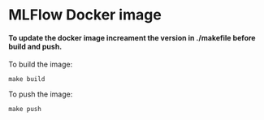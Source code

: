 # MLFlow Docker image


#### To update the docker image increament the version in ./makefile before build and push.

To build the image:

```
make build
```

To push the image:

```
make push
 ```

